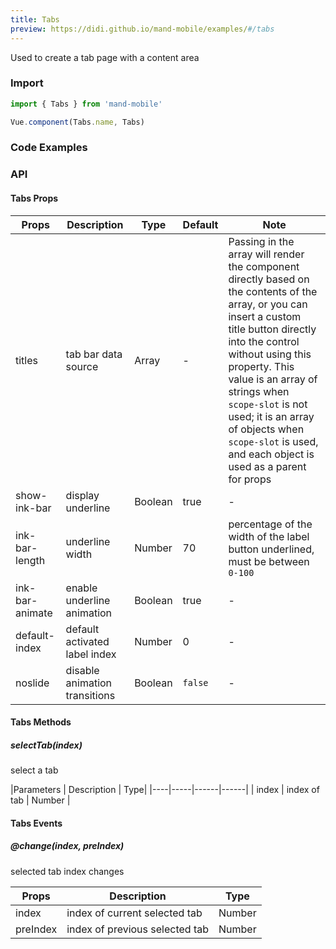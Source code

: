 ```yaml
---
title: Tabs
preview: https://didi.github.io/mand-mobile/examples/#/tabs
---
```


Used to create a tab page with a content area

### Import

```javascript
import { Tabs } from 'mand-mobile'

Vue.component(Tabs.name, Tabs)
```

### Code Examples
<!-- DEMO -->

### API

#### Tabs Props
|Props | Description | Type | Default | Note|
|----|-----|------|------|------|
|titles|tab bar data source|Array|-|Passing in the array will render the component directly based on the contents of the array, or you can insert a custom title button directly into the control without using this property. This value is an array of strings when `scope-slot` is not used; it is an array of objects when `scope-slot` is used, and each object is used as a parent for props |
| show-ink-bar | display underline | Boolean | true | - |
| ink-bar-length | underline width | Number | 70 | percentage of the width of the label button underlined, must be between `0-100` |
| ink-bar-animate | enable underline animation | Boolean | true | - |
| default-index | default activated label index | Number | 0 | - |
| noslide|disable animation transitions|Boolean|`false`|-|

#### Tabs Methods

##### selectTab(index)
select a tab

|Parameters | Description | Type|
|----|-----|------|------|
| index | index of tab | Number |

#### Tabs Events

##### @change(index, preIndex)
selected tab index changes

|Props | Description | Type|
|----|-----|------|
| index | index of current selected tab | Number |
| preIndex | index of previous selected tab | Number |
